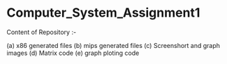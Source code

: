# Computer_System_Assignment1
Content of Repository :-

(a) x86 generated files
(b) mips generated files
(c) Screenshort and graph images
(d) Matrix code
(e) graph ploting code
